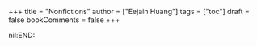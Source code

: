 +++
title = "Nonfictions"
author = ["Eejain Huang"]
tags = ["toc"]
draft = false
bookComments = false
+++

nil:END:
